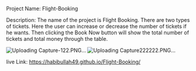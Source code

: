 Project Name: Flight-Booking

Description: The name of the project is Flight Booking. There are two types of tickets. Here the user can increase or decrease the number of tickets if he wants. Then clicking the Book Now button will show the total number of tickets and total money through the table.

![Uploading Capture-122.PNG…]()
![Uploading Capture222222.PNG…]()


live Link: https://habibullah49.github.io/Flight-Booking/
